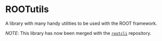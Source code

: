 ROOTutils
=========

A library with many handy utilities to be used with the ROOT framework.

*NOTE*: This library has now been merged with the [`rootcli`](https://github.com/suvayu/rootcli) repository.
